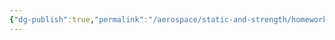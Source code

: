 ```yaml
---
{"dg-publish":true,"permalink":"/aerospace/static-and-strength/homework-problems/part-2-homework-problems/","noteIcon":"","created":"2025-10-10T22:04:48.166-04:00"}
---
```



